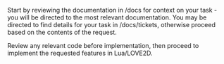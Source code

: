 Start by reviewing the documentation in /docs for context on your task - you will be directed to the most relevant documentation. You may be directed to find details for your task in /docs/tickets, otherwise proceed based on the contents of the request.

Review any relevant code before implementation, then proceed to implement the requested features in Lua/LOVE2D.